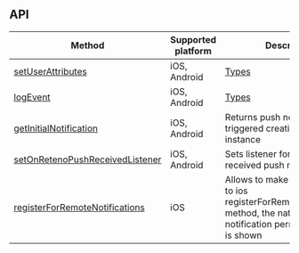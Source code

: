 ## API

| Method                                             | Supported platform | Description                                                                                                                       |
| -------------------------------------------------- | ------------------ | --------------------------------------------------------------------------------------------------------------------------------- |
| [setUserAttributes](../src/index.tsx)              | iOS, Android       | [Types](../src/index.ts)                                                                                                          |
| [logEvent](../src/index.tsx)                       | iOS, Android       | [Types](../src/index.ts)                                                                                                          |
| [getInitialNotification](../src/index.ts)          | iOS, Android       | Returns push notification that triggered creating app instance                                                                    |
| [setOnRetenoPushReceivedListener](../src/index.ts) | iOS, Android       | Sets listener for newly received push notification;                                                                               |
| [registerForRemoteNotifications](../src/index.ts)  | iOS                | Allows to make a custom call to ios registerForRemoteNotifications method, the native iOS notification permission prompt is shown |
